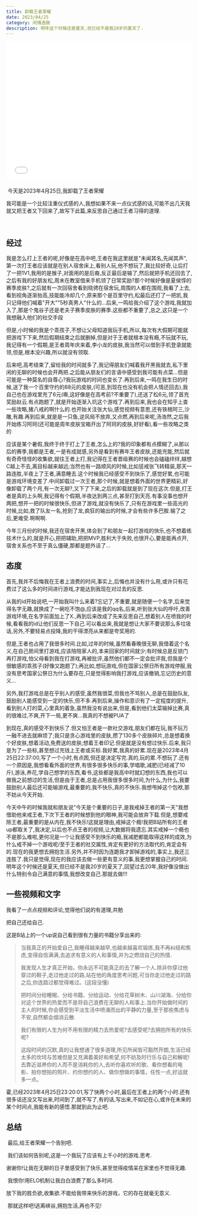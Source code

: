 ```yaml
---
title: 卸载王者荣耀
date: 2023/04/25
category: 闲情逸致
description: 明年这个时候还是夏天,但已经不是我20岁的夏天了.
---
```




<div style="position: relative; width: 100%; height: 0; padding-bottom: 75%;">
    <iframe src="//player.bilibili.com/player.html?bvid=BV1YV4y1K7pT&page=1&danmaku=0&high_quality=1" scrolling="no" border="0" frameborder="no" framespacing="0" allowfullscreen="true" style="position: absolute; width: 100%; height: 100%; left: 0; top: 0;"></iframe>
</div>

​	今天是2023年4月25日,我卸载了王者荣耀

​	我可能是一个比较注重仪式感的人,我想如果不来一点仪式感的话,可能不出几天我就又把王者又下回来了,故写下此篇,来反思自己通过王者习得的道理.

​	

## 经过

​	我是怎么打上王者的呢,好像是在高中吧,王者在我这里就是"未闻其名,先闻其声",第一次打王者应该就是在别人宿舍床上,看别人玩,他不想玩了,我比较好奇,让后打了一把1V1,我用的是猴子,对面用的是后裔,反正最后是输了,然后就把手机还回去了,之后有我的好朋友松,周末在教室借来手机领了日常奖励?那个时候好像是夏侯惇的赛季皮肤?,之后就有一次回宿舍看到晓骋在宿舍玩,周围的人都在围观,我看了上去,看到视角逐渐抬高,技能能冷却几个,原来那个是百里守约,松最后还打了一把凯,我只记得他们喊着"开大""5秒真男人"什么的...后来,一鸣给我介绍了这个游戏,我就加入了,那是个鬼谷子还是老夫子赛季皮肤的赛季.这些都不重要了,总之,这只是一个我想融入他们的社交手段

​	但是,小时候的我是个乖孩子,不想让父母知道我玩手机,所以,每次有大假期可能就把游戏下下来,然后假期结束之后就删掉,但是对于王者就根本没有瘾,不玩就不玩,我记得有一个假期,是王者周年庆来着,李小龙的皮肤,我当然可以借到手机登录就能领,但是,根本没兴趣,所以就没有领取.

​	后来吧,高考结束了,留给我的时间就多了,我记得朋友们喊着我开黑我就去,私下里闲的无聊的时候也会开两把.之后能从朋友们的言语中感受到我可能有点菜...但是可能是一种莫名的自尊心?我玩游戏的时间也变长了.再到后来,一鸣在我生日的时候,送了我一个百里守约的88元的皮肤,(可恶,到现在也没有机会把人情还回去),我自己也在游戏里充了6元(嘶,这好像是在高考前?不重要了),还送了松6元,领了首充奖励赵云.有点跑题了,就是开始逐渐入坑这个游戏了.再到后来,我也会在知乎上查一些攻略,猪八戒的啊什么的.也开始关注张大仙,感觉视频有意思,还有铁根阿三,沙雕,有趣.再到后来,就是是一只鱼,逆风局不放弃,又点燃,再到后来呢,汤浩然,之后我开始练习阿珂(还可能是周年皮肤宝箱开出了阿珂的皮肤,好好看),看一些攻略之类的

​	应该是某个暑假,我终于终于打上了王者,怎么上的?我的印象都有点模糊了,从那以后的赛季,我都是王者,一是有成就感,另外是看到有赛年王者皮肤,还能充能,然后就有奇奇怪怪的收集欲,就往王者上打,我记得在王者晋级赛的时候也会磕磕绊绊,越想C越上不去,离目标越来越远;当然也有一路顺风的时候,比如惩戒张飞转精装,那天一路连胜,半夜上了王者,满意睡去.这个时候我已经感受不到快乐了,感觉好累,也可能是游戏环境变差了.中间卸载过一次王者,那个时候,就是想着外面的世界更精彩,好像卸载了两个月,有一次无聊?,又下了下来,之后的卸载就是到了现在这次.但是,打王者是真的上头啊,我记得有个假期,半夜达到两三点,甚至打到天亮.有事没事也想开两把,想开一把的时候很快乐,但进了游戏,就没有快乐了,只有在游戏里一些高光的时候,比如,救了队友一名,抢到了龙,疯狂的输出的时候,才会有些许多巴胺.输了之后,更难受.啊啊啊.

​	今年三月份的时候,我还在宿舍开黑,体会到了和朋友一起打游戏的快乐,也不想着练技术什么的,就是开心,把把辅助,把把MVP,胜利大于失败,也很开心,要是能再点开,宿舍关系也不至于真么僵硬,那都是题外话了...

## 态度

首先,我并不后悔我在王者上浪费的时间,事实上,后悔也并没有什么用,或许只有花费过了这么多的时间进行游戏,才能达到我现在对过去的反思.

从我的id开始说吧,一开始我叫什么来着?忘记了,不重要,就是随便一个名字,后来觉得名字无趣,就换成了一碗吃不饱@,应该是我的qq名,后来,听到张大仙的呼吁,改善游戏环境,在名字前面加上了X.,再到后来改成了先来反思自己,想着别人在喷我的时候,看看我的id让他们反思一下自己.可以看出来,我就是想让大家不要说那么多垃圾话,另外,不要轻易点投降,我的干得漂亮从来都是夸奖用的.

但是,王者也占用了我很多时间.比如,过年的时候,虽然看春晚很无聊,我借着这个名义,在自己房间里打游戏,应该陪陪家人的,本来回家的时间就少;有时候总是反锁门再打游戏,怕父母看到我在打游戏,再被批评,虽然他们都不一定会批评我,但我是个很敏感的乖孩子(好像又跑题了);再比如,想玩游戏,但在国家公祭日所有游戏停服,我没有思考国家公祭日为什么要存在,只是觉得影响我打游戏,应该撤销,忘记历史的意义...

另外,我打游戏总是在乎别人的感受,虽然我很菜,但我也不骂别人,总是在鼓励队友,鼓励别人能感受到一定的快乐,但不多.再到后来,操作和意识有了一定程度的提升,看到别人打的菜,心里真的着急,虽然我没有说出来,但是,看到他们太菜输掉比赛,真的很难过,不爽,开下一局,更不爽...我真的不想被PUA了

到现在,真的感受不到快乐了.但又怕王者是一款社交游戏,朋友们都在玩,我不玩万一融不进去就麻烦了;我只是贪心游戏里的皮肤,攒了130多个皮肤碎片,总是想着换个好皮肤,想着活动,免费送的皮肤;想着王者印记.但是就是没有想过快乐.后来,我只是为了一些标,甚至想过充钱上王者或买标.我好累,我真的好累.现在是2023年4月25日22:37:00,写了一个小时,有点困,但还是决定写完.真的,玩的累.不想玩了.还有一个原因是,我想看看外面的世界,有很多很多快乐的事,学唱歌,减肥(已经减了10斤),游泳,养花,学自己想学的东西,看书,这些都是我高中时就幻想的东西,我也可以做我之前想过的生活,但是由于王者,总是占用我很多很多时间,为什么,为什么,我要鼓励别人最后还可能输游戏,最重要的,我不快乐,真的不快乐.我想甩掉这个包袱,那不妨从今天开始.

今天中午的时候我就和朋友说"今天是个重要的日子,是我戒掉王者的第一天"我想借助他来戒王者,下次下王者的时候想到他的眼神,我可能会放弃下载.但是,想要戒除王者,最重要的是从内在,我不快乐!这就是理由,戒掉这个瘾!我把B站所有的王者up都取关了,我决定,以后也不点王者的视频,让大数据将我遗忘.其实戒掉一个瘾也不是那么难啦,更何况是一个让我感受不到快乐的瘾,我减肥都能取得这样的成效,为什么戒不掉一个游戏呢/至于王者的社交属性,肯定有更好的方法取代的,肯定会有的.现在的我更想去拥抱生活.另外,并不时因为连跪我才卸掉游戏的,事实上,我还三连胜了.我只是觉得,现在的我应该去做一些更有意义的事,我更想掌握自己的时间.明年这个时候还是夏天,但已经不是我20岁的夏天了,回望过去20年,我好像没做出什么特别令自己满意的事情,我想改变自己.那就去做!!!



## 一些视频和文字

我看了一点点视频和评论,觉得他们说的有道理,共勉

把自己还给自己.

这是B站上的一个up说自己看到很有力量的书籍分享出来的:

>​	当我真正的开始爱自己,我睡得越来越早,也越来越喜欢锻炼,我不再纠结和焦虑,变得自信满满,去追求有意义的人和事情,并为之燃烧自己的热情.
>
>​	我发现人生才真正开始，你永远不可能真正的去了解一个人.除非你穿过他穿过的鞋子,走过他走过的路,站在他的角度思考问题,可当你走过他走过的路之后,你连路过都觉得难过。(这段没懂)
>
>​	把时间分给睡眠、分给书籍、分给运动、分给花草树木、山川湖海、分给你对这个世界的热爱而不是将自己浪费在无聊的人和事上.当你开始做时间的主人的时候,你会感受到平淡生活中喷涌而出的平静的力量,至于那些焦虑与不安,自然都会烟消云散.
>
>​	我们有限的人生为何不用有限的精力去热爱呢?去感受呢?去拥抱所有的快乐呢?
>
>​	这段时间的沉默,真的让我想通了很多道理,所见所闻皆可豁然开朗,生活已经太多的坎坷与苦难但是又充满着美好和希望,何不妨及时行乐与自己和解呢!去靠近滋养你的人而不是消耗你的人,去听你喜欢听的歌、看你想看的电影、拍你想拍的照片、约你想约的人、做你想做的事情，任性一点,好运就多一点。

霍,已经2023年4月25日23:20:01,写了快两个小时,最后在王者上的两个小时.还有很多话还没又写出来,时间到了,就不写了,有的话,写出来,不如记在心,或许在未来的某个时间点,我能有新的感悟.那就到此为止吧.

## 总结

​	最后,给王者荣耀一个告别吧.

​	我们该如何告别呢,这是一个我玩了应该有上千小时的游戏.思考.

​	谢谢你!让我在无聊的日子里感受到了快乐,甚至觉得疫情呆在家里也不觉得无趣.

​	我恨你!用ELO机制让我白白浪费了那么多时间.

​	放下我的胜负欲,收集欲.不能给我带来快乐的游戏，它的存在就毫无意义.

​	那就这样吧!逃离峡谷,拥抱生活,再也不见!